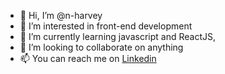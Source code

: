 - 👋 Hi, I’m @n-harvey
- 👀 I’m interested in front-end development
- 🌱 I’m currently learning javascript and ReactJS, 
- 💞️ I’m looking to collaborate on anything
- 📫 You can reach me on <a href=https://www.linkedin.com/in/nharvey1990/>Linkedin</a>

<!---
n-harvey/n-harvey is a ✨ special ✨ repository because its `README.md` (this file) appears on your GitHub profile.
You can click the Preview link to take a look at your changes.
--->
